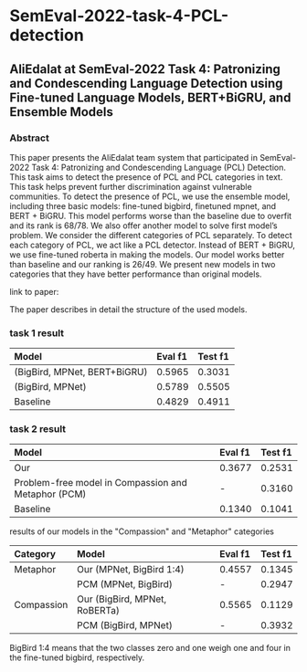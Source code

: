 # SemEval-2022-task-4-PCL-detection

## AliEdalat at SemEval-2022 Task 4: Patronizing and Condescending Language Detection using Fine-tuned Language Models, BERT+BiGRU, and Ensemble Models

### Abstract

This paper presents the AliEdalat team system that participated in SemEval-2022 Task 4: Patronizing and Condescending Language (PCL) Detection. This task aims to detect the presence of PCL and PCL categories in text. This task helps prevent further discrimination against vulnerable communities. To detect the presence of PCL, we use the ensemble model, including three basic models: fine-tuned bigbird, finetuned mpnet, and BERT + BiGRU. This model performs worse than the baseline due to overfit and its rank is 68/78. We also offer another model to solve first model’s problem. We consider the different categories of PCL separately. To detect each category of PCL, we act like a PCL detector. Instead of BERT + BiGRU, we use fine-tuned roberta in making the models. Our model works better than baseline and our ranking is 26/49. We present new models in two categories that they have better performance than original models.

link to paper: 

The paper describes in detail the structure of the used models.


### task 1 result

|Model|Eval f1|Test f1|
|:----|:----|:----|
|(BigBird, MPNet, BERT+BiGRU)|0.5965|0.3031|
|(BigBird, MPNet)|0.5789|0.5505|
|Baseline |0.4829|0.4911|


### task 2 result

|Model|Eval f1|Test f1|
|:----|:----|:----|
|Our |0.3677|0.2531|
|Problem-free model in Compassion and Metaphor (PCM)|-|0.3160|
|Baseline |0.1340|0.1041|

results of our models in the "Compassion" and "Metaphor" categories

|Category|Model|Eval f1|Test f1|
|:----|:----|:----|:----|
|Metaphor|Our (MPNet, BigBird 1:4) |0.4557|0.1345|
| |PCM (MPNet, BigBird) |-|0.2947|
|Compassion|Our (BigBird, MPNet, RoBERTa) |0.5565|0.1129|
| |PCM (BigBird, MPNet)|-|0.3932|

BigBird 1:4 means that the two classes zero and one weigh one and four in the fine-tuned bigbird, respectively.

